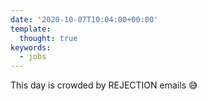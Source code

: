 ```yaml
---
date: '2020-10-07T10:04:00+00:00'
template:
  thought: true
keywords:
  - jobs
---
```


This day is crowded by REJECTION emails 😅
